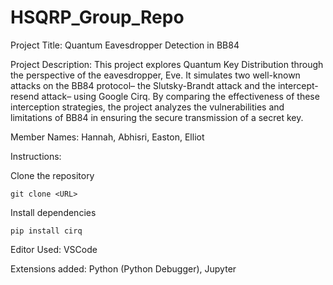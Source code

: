 # HSQRP_Group_Repo
Project Title: Quantum Eavesdropper Detection in BB84

Project Description: This project explores Quantum Key Distribution through the perspective of the eavesdropper, Eve. It simulates two well-known attacks on the BB84 protocol– the Slutsky-Brandt attack and the intercept-resend attack– using Google Cirq. By comparing the effectiveness of these interception strategies, the project analyzes the vulnerabilities and limitations of BB84 in ensuring the secure transmission of a secret key.

Member Names: Hannah, Abhisri, Easton, Elliot

Instructions:

Clone the repository

    git clone <URL> 

Install dependencies

    pip install cirq

Editor Used: VSCode

Extensions added: Python (Python Debugger), Jupyter